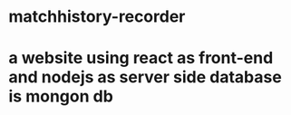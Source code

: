 # matchhistory-recorder
# a website using react as front-end and nodejs as server side database is mongon db
